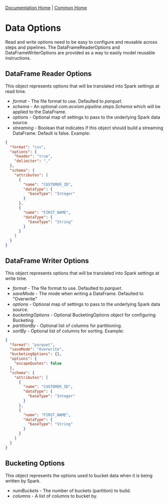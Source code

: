 [Documentation Home](../../docs/readme.md) | [Common Home](../readme.md)

# Data Options
Read and write options need to be easy to configure and reusable across steps and pipelines. The DataFrameReaderOptions
and DataFrameWriterOptions are provided as a way to easily model reusable instructions.

## DataFrame Reader Options
This object represents options that will be translated into Spark settings at read time.

* *format* - The file format to use. Defaulted to _parquet_.
* *schema* - An optional _com.acxiom.pipeline.steps.Schema_ which will be applied to the DataFrame.
* *options* - Optional map of settings to pass to the underlying Spark data source.
* *streaming* - Boolean that indicates if this object should build a streaming DataFrame. Default is false.
Example:
```json
{
  "format": "csv",
  "options": {
    "header": "true",
    "delimiter": ","
  },
  "schema": {
    "attributes": [
      {
        "name": "CUSTOMER_ID",
        "dataType": {
          "baseType": "Integer"
        }
      },
      {
        "name": "FIRST_NAME",
        "dataType": {
          "baseType": "String"
        }
      }
    ]
  }
}
```
## DataFrame Writer Options
This object represents options that will be translated into Spark settings at write time.

* *format* - The file format to use. Defaulted to _parquet_.
* *saveMode* - The mode when writing a DataFrame. Defaulted to "Overwrite"
* *options* - Optional map of settings to pass to the underlying Spark data source.
* *bucketingOptions* - Optional BucketingOptions object for configuring Bucketing
* *partitionBy* - Optional list of columns for partitioning.
* *sortBy* - Optional list of columns for sorting.
Example:
```json
{
  "format": "parquet",
  "saveMode": "Overwrite",
  "bucketingOptions": {},
  "options": {
    "escapeQuotes": false
  },
  "schema": {
    "attributes": [
      {
        "name": "CUSTOMER_ID",
        "dataType": {
          "baseType": "Integer"
        }
      },
      {
        "name": "FIRST_NAME",
        "dataType": {
          "baseType": "String"
        }
      }
    ]
  }
}
```
## Bucketing Options
This object represents the options used to bucket data when it is being written by Spark.

* *numBuckets* - The number of buckets (partition) to build.
* *columns* - A list of columns to bucket by.
